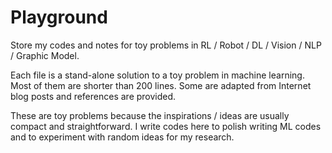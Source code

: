 # Playground

Store my codes and notes for toy problems in RL / Robot / DL / Vision / NLP / Graphic Model.

Each file is a stand-alone solution to a toy problem in machine learning. Most of them are shorter than 200 lines. Some are adapted from Internet blog posts and references are provided. 

These are toy problems because the inspirations / ideas are usually compact and straightforward. I write codes here to polish writing ML codes and to experiment with random ideas for my research. 